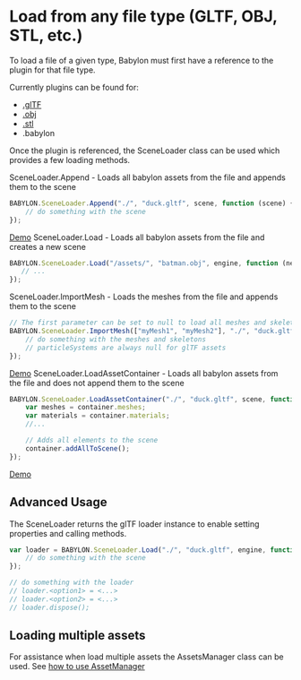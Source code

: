 # Load from any file type (GLTF, OBJ, STL, etc.)

To load a file of a given type, Babylon must first have a reference to the plugin for that file type.

Currently plugins can be found for:
 - [.glTF](/How_To/glTF)
 - [.obj](/How_To/OBJ)
 - [.stl](/How_To/STL)
 - .babylon

Once the plugin is referenced, the SceneLoader class can be used which provides a few loading methods.

SceneLoader.Append - Loads all babylon assets from the file and appends them to the scene
```javascript
BABYLON.SceneLoader.Append("./", "duck.gltf", scene, function (scene) {
    // do something with the scene
});
```
[Demo](http://www.babylonjs-playground.com/#WGZLGJ)
SceneLoader.Load - Loads all babylon assets from the file and creates a new scene
```javascript
BABYLON.SceneLoader.Load("/assets/", "batman.obj", engine, function (newScene) { 
   // ...
});
```
SceneLoader.ImportMesh - Loads the meshes from the file and appends them to the scene
```javascript
// The first parameter can be set to null to load all meshes and skeletons
BABYLON.SceneLoader.ImportMesh(["myMesh1", "myMesh2"], "./", "duck.gltf", scene, function (meshes, particleSystems, skeletons) {
    // do something with the meshes and skeletons
    // particleSystems are always null for glTF assets
});
```
[Demo](http://www.babylonjs-playground.com/#JUKXQD)
SceneLoader.LoadAssetContainer - Loads all babylon assets from the file and does not append them to the scene
```javascript
BABYLON.SceneLoader.LoadAssetContainer("./", "duck.gltf", scene, function (container) {
    var meshes = container.meshes;
    var materials = container.materials;
    //...

    // Adds all elements to the scene
    container.addAllToScene();
});
```
[Demo](http://www.babylonjs-playground.com/#JA1ND3#48)
## Advanced Usage

The SceneLoader returns the glTF loader instance to enable setting properties and calling methods.

```javascript
var loader = BABYLON.SceneLoader.Load("./", "duck.gltf", engine, function (scene) {
    // do something with the scene
});

// do something with the loader
// loader.<option1> = <...>
// loader.<option2> = <...>
// loader.dispose();
```

## Loading multiple assets
For assistance when load multiple assets the AssetsManager class can be used.
See [how to use AssetManager](/How_To/How_to_use_AssetsManager)